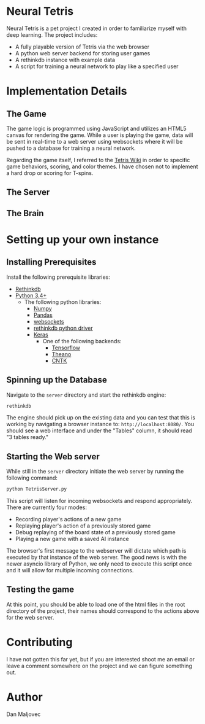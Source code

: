 # Neural Tetris

Neural Tetris is a pet project I created in order to familiarize myself with deep learning. The project includes:

 * A fully playable version of Tetris via the web browser
 * A python web server backend for storing user games
 * A rethinkdb instance with example data
 * A script for training a neural network to play like a specified user

# Implementation Details

## The Game

The game logic is programmed using JavaScript and utilizes an HTML5 canvas for rendering the game. While a user is playing the game, data will be sent in real-time to a web server using websockets where it will be pushed to a database for training a neural network.

Regarding the game itself, I referred to the [Tetris Wiki](http://tetris.wikia.com/wiki/Tetris_Wiki) in order to specific game behaviors, scoring, and color themes. I have chosen not to implement a hard drop or scoring for T-spins.

## The Server

## The Brain

# Setting up your own instance

## Installing Prerequisites

Install the following prerequisite libraries:

 * [Rethinkdb](https://www.rethinkdb.com/docs/install/)
 * [Python 3.4+](https://www.python.org)
   * The following python libraries:
     * [Numpy](http://www.numpy.org/)
     * [Pandas](http://pandas.pydata.org/)
     * [websockets](https://pypi.python.org/pypi/websockets)
     * [rethinkdb python driver](https://www.rethinkdb.com/docs/install-drivers/python/)
     * [Keras](https://keras.io/)
       * One of the following backends:
         * [Tensorflow](https://www.tensorflow.org/install/)
         * [Theano](http://deeplearning.net/software/theano/install.html#install)
         * [CNTK](https://docs.microsoft.com/en-us/cognitive-toolkit/Setup-CNTK-on-your-machine)

## Spinning up the Database

Navigate to the ```server``` directory and start the rethinkdb engine:

```bash
rethinkdb
```

The engine should pick up on the existing data and you can test that this is working by navigating a browser instance to: ```http://localhost:8080/```. You should see a web interface and under the "Tables" column, it should read "3 tables ready."

## Starting the Web server

While still in the ```server``` directory initiate the web server by running the following command:

```bash
python TetrisServer.py
```

This script will listen for incoming websockets and respond appropriately. There are currently four modes:

 * Recording player's actions of a new game
 * Replaying player's action of a previously stored game
 * Debug replaying of the board state of a previously stored game
 * Playing a new game with a saved AI instance

The browser's first message to the webserver will dictate which path is executed by that instance of the web server. The good news is with the newer asyncio library of Python, we only need to execute this script once and it will allow for multiple incoming connections.

## Testing the game

At this point, you should be able to load one of the html files in the root directory of the project, their names should correspond to the actions above for the web server.

# Contributing

I have not gotten this far yet, but if you are interested shoot me an email or leave a comment somewhere on the project and we can figure something out.

# Author

Dan Maljovec
